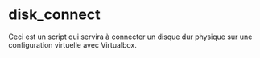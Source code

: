 # disk_connect
Ceci est un script qui servira à connecter un disque dur physique sur une configuration virtuelle avec Virtualbox.
